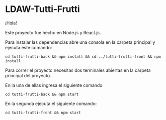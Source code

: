 # LDAW-Tutti-Frutti

¡Hola!

Este proyecto fue hecho en Node.js y React.js.

Para instalar las dependencias abre una consola en la carpeta principal y ejecuta este comando:

```
cd tutti-frutti-back && npm install && cd ../tutti-frutti-front && npm install
```

Para correr el proyecto necesitas dos terminales abiertas en la carpeta principal del proyecto.

En la una de ellas ingresa el siguiente comando

```
cd tutti-frutti-back && npm start
```

En la segunda ejecuta el siguiente comando:

```
cd tutti-frutti-front && npm start
```